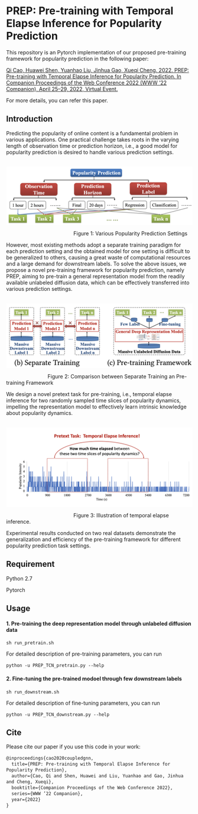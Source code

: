 # PREP: Pre-training with Temporal Elapse Inference for Popularity Prediction

This repository is an Pytorch implementation of our proposed pre-training framework for popularity prediction in the following paper:

[Qi Cao, Huawei Shen, Yuanhao Liu, Jinhua Gao, Xueqi Cheng. 2022. PREP: Pre-training with Temporal Elapse Inference for Popularity Prediction. In Companion Proceedings of the Web Conference 2022 (WWW ’22 Companion), April 25–29, 2022, Virtual Event.](https://arxiv.org/abs/2108.06220)

For more details, you can refer this paper.

##  Introduction

Predicting the popularity of online content is a fundamental problem in various applications. One practical challenge takes roots in the varying length of observation time or prediction horizon, i.e., a good model for popularity prediction is desired to handle various prediction settings. 

&emsp;&emsp;&emsp;&emsp;&emsp;<img src="https://github.com/CaoQi92/PREP/blob/main/Figure/Various_Popularity_Prediction_Settings.png" width="600" align="center">

&emsp;&emsp;&emsp;&emsp;&emsp;&emsp;&emsp;&emsp;&emsp;&emsp;&emsp;&emsp;&emsp;Figure 1: Various Popularity Prediction Settings

However, most existing methods adopt a separate training paradigm for each prediction setting and the obtained model for one setting is difficult to be generalized to others, causing a great waste of computational resources and a large demand for downstream labels. To solve the above issues, we propose a novel pre-training framework for popularity prediction, namely PREP, aiming to pre-train a general representation model from the readily available unlabeled diffusion data, which can be effectively transferred into various prediction settings. 

&emsp;&emsp;&emsp;&emsp;&emsp;<img src="https://github.com/CaoQi92/PREP/blob/main/Figure/Seperate_Pretraining.png" width="600" align="center">

&emsp;&emsp;&emsp;&emsp;&emsp;&emsp;&emsp;&emsp;Figure 2: Comparison between Separate Training an Pre-training Framework

We design a novel pretext task for pre-training, i.e., temporal elapse inference for two randomly sampled time slices of popularity dynamics, impelling the representation model to effectively learn intrinsic knowledge about popularity dynamics. 

&emsp;&emsp;&emsp;&emsp;&emsp;<img src="https://github.com/CaoQi92/PREP/blob/main/Figure/Temporal_Elapse_Inference.png" width="600" align="center">

&emsp;&emsp;&emsp;&emsp;&emsp;&emsp;&emsp;&emsp;&emsp;&emsp;&emsp;&emsp;&emsp;Figure 3: Illustration of temporal elapse inference. 


Experimental results conducted on two real datasets demonstrate the generalization and efficiency of the pre-training framework for different popularity prediction task settings.

## Requirement
Python 2.7

Pytorch

## Usage
#### 1. Pre-training the deep representation model through unlabeled diffusion data
```
sh run_pretrain.sh
```
For detailed description of pre-training parameters, you can run
```
python -u PREP_TCN_pretrain.py --help
```
#### 2. Fine-tuning the pre-trained modoel through few downstream labels
```
sh run_downstream.sh
```
For detailed description of fine-tuning parameters, you can run
```
python -u PREP_TCN_downstream.py --help
```

## Cite
Please cite our paper if you use this code in your work:
```
@inproceedings{cao2020coupledgnn,
  title={PREP: Pre-training with Temporal Elapse Inference for Popularity Prediction},
  author={Cao, Qi and Shen, Huawei and Liu, Yuanhao and Gao, Jinhua and Cheng, Xueqi},
  booktitle={Companion Proceedings of the Web Conference 2022},
  series={WWW ’22 Companion},
  year={2022}
}
```
